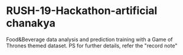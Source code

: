 # RUSH-19-Hackathon-artificial chanakya

Food&Beverage data analysis and prediction training with a Game of Thrones themed dataset.
PS for further details, refer the "record note"
